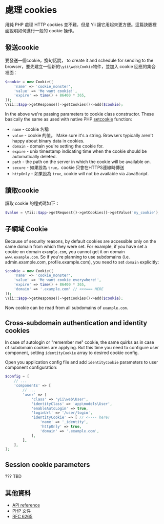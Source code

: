 處理 cookies
================

用純 PHP 處理 HTTP cookies 並不難，但是 Yii 讓它用起來更方便。這篇訣竅裡面說明如何進行一般的 cookie 操作。

發送cookie
----------------

要發送一個cookie，換句話說， to create it and schedule for sending to the browser，要先建立一個新的`\yii\web\Cookie`物件，並加入 cookie 回應的集合裡面：

```php
$cookie = new Cookie([
    'name' => 'cookie_monster',
    'value' => 'Me want cookie!',
    'expire' => time() + 86400 * 365,
]);
\Yii::$app->getResponse()->getCookies()->add($cookie);
```

In the above we're passing parameters to cookie class constructor. These basically the same as used with native PHP [setcookie](http://php.net/manual/en/function.setcookie.php) function:

- `name` - cookie 名稱
- `value` - cookie 的值。 Make sure it's a string. Browsers typically aren't happy about binary data in cookies.
- `domain` - domain you're setting the cookie for.
- `expire` - unix timestamp indicating time when the cookie should be automatically deleted.
- `path` - the path on the server in which the cookie will be available on.
- `secure` - 如果設為 `true`，cookie 只會在HTTPS連線時傳送
- `httpOnly` - 如果設為 `true`, cookie will not be available via JavaScript.

讀取cookie
----------------

讀取 cookie 的程式碼如下：

```php
$value = \Yii::$app->getRequest()->getCookies()->getValue('my_cookie');
```

子網域 Cookie
----------------------

Because of security reasons, by default cookies are accessible only on the same domain from which they were set.
For example, if you have set a cookie on domain `example.com`, you cannot get it on domain `www.example.com`.
So if you're planning to use subdomains (i.e. admin.example.com, profile.example.com), you need to set `domain`
explicitly:

```php
$cookie = new Cookie([
	'name' => 'cookie_monster',
	'value' => 'Me want cookie everywhere!',
	'expire' => time() + 86400 * 365,
	'domain' => '.example.com' // <<<=== HERE
]);
\Yii::$app->getResponse()->getCookies()->add($cookie);
```

Now cookie can be read from all subdomains of `example.com`.

Cross-subdomain authentication and identity cookies
---------------------------------------------------

In case of autologin or "remember me" cookie, the same quirks as in case of subdomain cookies are applying.
But this time you need to configure user component, setting `identityCookie` array to desired cookie config.

Open you application config file and add `identityCookie` parameters to user component configuration:

```php
$config = [
    // ...
    'components' => [
        // ...
        'user' => [
            'class' => 'yii\web\User',
            'identityClass' => 'app\models\User',
            'enableAutoLogin' => true,
            'loginUrl' => '/user/login',
            'identityCookie' => [ // <---- here!
                'name' => '_identity',
                'httpOnly' => true,
                'domain' => '.example.com',
            ],
        ],
    ],
];
```

Session cookie parameters
-------------------------

???
TBD

其他資料
--------

- [API reference](http://stuff.cebe.cc/yii2docs/yii-web-cookie.html)
- [PHP 文件](http://php.net/manual/en/function.setcookie.php)
- [RFC 6265](http://www.faqs.org/rfcs/rfc6265.html)

